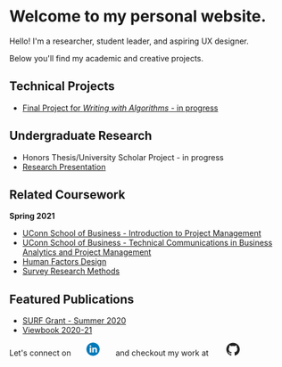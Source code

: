 # Welcome to my personal website.

Hello! I'm a researcher, student leader, and aspiring UX designer.

Below you'll find my academic and creative projects.

## Technical Projects
* [Final Project for *Writing with Algorithms* - in progress](https://github.com/jenifervg/ENGL-3695-Final-Project)

## Undergraduate Research
* Honors Thesis/University Scholar Project - in progress
* [Research Presentation](https://github.com/jenifervg/jenifervg.github.io/blob/main/Fall%202020%20Presentation.pdf)

## Related Coursework
**Spring 2021**
* [UConn School of Business - Introduction to Project Management](https://gradcatalog.uconn.edu/course-descriptions/course/OPIM/5270/)
* [UConn School of Business - Technical Communications in Business Analytics and Project Management](https://gradcatalog.uconn.edu/course-descriptions/course/OPIM/5601/)
* [Human Factors Design](https://catalog.uconn.edu/directory-of-courses/course/PSYC/3601/)
* [Survey Research Methods](https://catalog.uconn.edu/directory-of-courses/course/PP/2100)

## Featured Publications
* [SURF Grant - Summer 2020](https://history.uconn.edu/2020/05/22/jenifer-gaitan-hist-stamford-awarded-surf-grant/)
* [Viewbook 2020-21](https://admissions.uconn.edu/sites/default/files/2020-21-viewbook.pdf#page=16)


Let's connect on  [![linkedin](linkedin.png)](https://www.linkedin.com/in/jenifer-rojas-orellana/)  and checkout my work at    [![github](github.png)](https://github.com/jenifervg)
